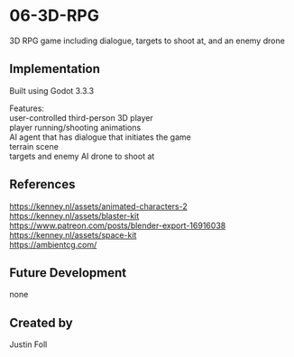 # 06-3D-RPG
3D RPG game including dialogue, targets to shoot at, and an enemy drone

## Implementation
Built using Godot 3.3.3

Features:  
user-controlled third-person 3D player  
player running/shooting animations  
AI agent that has dialogue that initiates the game  
terrain scene  
targets and enemy AI drone to shoot at  

## References
https://kenney.nl/assets/animated-characters-2  
https://kenney.nl/assets/blaster-kit  
https://www.patreon.com/posts/blender-export-16916038  
https://kenney.nl/assets/space-kit  
https://ambientcg.com/  

## Future Development
none

## Created by
Justin Foll
